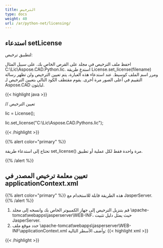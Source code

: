 ```yaml
---
title: الترخيص
type: docs
weight: 40
url: /ar/python-net/licensing/
---
```

## **استدعاء setLicense**
لتطبيق ترخيص:

احفظ ملف الترخيص في مجلد على القرص الخاص بك. على سبيل المثال C:\Lic\Aspose.CAD.Python.lic.
استدعِ طريقة License.set_license(filename) ومرر اسم الملف كوسيط. عند استدعاء هذه العبارة، يتم تعيين الترخيص ولن تظهر رسالة التقييم في أعلى الصور مرة أخرى.
يقوم مقتطف الكود التالي بتعيين الترخيص لـ Aspose.CAD لبايثون.

{{< highlight java >}}

// تعيين الترخيص

lic = License();

lic.set_license("C:\Lic\Aspose.CAD.Pythons.lic");

{{< /highlight >}}

{{% alert color="primary" %}}

 تحتاج إلى استدعاء طريقة set_license() مرة واحدة فقط لكل عملية أو تطبيق.

{{% /alert %}}

## **تعيين معلمة ترخيص المصدر في applicationContext.xml**
{{% alert color="primary" %}}
هذه الطريقة قابلة للاستخدام مع JasperServer.
{{% /alert %}}
1. قم بتنزيل الترخيص إلى جهاز الكمبيوتر الخاص بك وانسخه إلى مجلد \apache-tomcat\webapps\jasperserver\WEB-INF، حيث يمثل دليل تثبيت JasperServer.
2. حدد موقع ملف \apache-tomcat\webapps\jasperserver\WEB-INF\applicationContext.xml وأضف الأسطر التالية:
{{< highlight xml >}}
<bean id="jpgExportParameters" class="com.aspose.cad.pythons.jpg.ASJpegExportParametersBean">
    <property name="license" value="C:\jasperserver-7.6\apache-tomcat\webapps\jasperserver\WEB-INFAspose.CAD.Pythons.lic"/>
</bean>
{{< /highlight >}}

